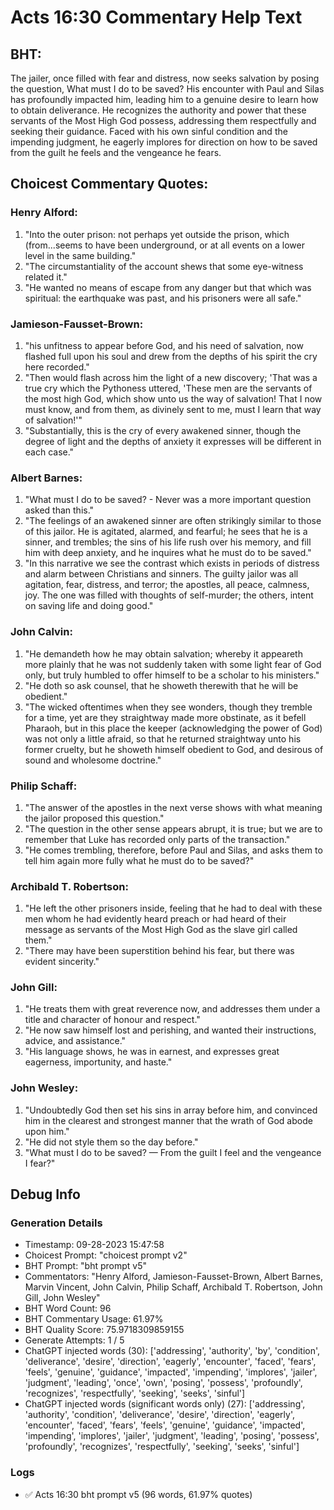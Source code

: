 # Acts 16:30 Commentary Help Text

## BHT:
The jailer, once filled with fear and distress, now seeks salvation by posing the question, What must I do to be saved? His encounter with Paul and Silas has profoundly impacted him, leading him to a genuine desire to learn how to obtain deliverance. He recognizes the authority and power that these servants of the Most High God possess, addressing them respectfully and seeking their guidance. Faced with his own sinful condition and the impending judgment, he eagerly implores for direction on how to be saved from the guilt he feels and the vengeance he fears.

## Choicest Commentary Quotes:
### Henry Alford:
1. "Into the outer prison: not perhaps yet outside the prison, which (from...seems to have been underground, or at all events on a lower level in the same building." 
2. "The circumstantiality of the account shews that some eye-witness related it." 
3. "He wanted no means of escape from any danger but that which was spiritual: the earthquake was past, and his prisoners were all safe."

### Jamieson-Fausset-Brown:
1. "his unfitness to appear before God, and his need of salvation, now flashed full upon his soul and drew from the depths of his spirit the cry here recorded."
2. "Then would flash across him the light of a new discovery; 'That was a true cry which the Pythoness uttered, 'These men are the servants of the most high God, which show unto us the way of salvation! That I now must know, and from them, as divinely sent to me, must I learn that way of salvation!'"
3. "Substantially, this is the cry of every awakened sinner, though the degree of light and the depths of anxiety it expresses will be different in each case."

### Albert Barnes:
1. "What must I do to be saved? - Never was a more important question asked than this."
2. "The feelings of an awakened sinner are often strikingly similar to those of this jailor. He is agitated, alarmed, and fearful; he sees that he is a sinner, and trembles; the sins of his life rush over his memory, and fill him with deep anxiety, and he inquires what he must do to be saved."
3. "In this narrative we see the contrast which exists in periods of distress and alarm between Christians and sinners. The guilty jailor was all agitation, fear, distress, and terror; the apostles, all peace, calmness, joy. The one was filled with thoughts of self-murder; the others, intent on saving life and doing good."

### John Calvin:
1. "He demandeth how he may obtain salvation; whereby it appeareth more plainly that he was not suddenly taken with some light fear of God only, but truly humbled to offer himself to be a scholar to his ministers."
2. "He doth so ask counsel, that he showeth therewith that he will be obedient."
3. "The wicked oftentimes when they see wonders, though they tremble for a time, yet are they straightway made more obstinate, as it befell Pharaoh, but in this place the keeper (acknowledging the power of God) was not only a little afraid, so that he returned straightway unto his former cruelty, but he showeth himself obedient to God, and desirous of sound and wholesome doctrine."

### Philip Schaff:
1. "The answer of the apostles in the next verse shows with what meaning the jailor proposed this question." 
2. "The question in the other sense appears abrupt, it is true; but we are to remember that Luke has recorded only parts of the transaction." 
3. "He comes trembling, therefore, before Paul and Silas, and asks them to tell him again more fully what he must do to be saved?"

### Archibald T. Robertson:
1. "He left the other prisoners inside, feeling that he had to deal with these men whom he had evidently heard preach or had heard of their message as servants of the Most High God as the slave girl called them."
2. "There may have been superstition behind his fear, but there was evident sincerity."

### John Gill:
1. "He treats them with great reverence now, and addresses them under a title and character of honour and respect."
2. "He now saw himself lost and perishing, and wanted their instructions, advice, and assistance."
3. "His language shows, he was in earnest, and expresses great eagerness, importunity, and haste."

### John Wesley:
1. "Undoubtedly God then set his sins in array before him, and convinced him in the clearest and strongest manner that the wrath of God abode upon him."
2. "He did not style them so the day before."
3. "What must I do to be saved? — From the guilt I feel and the vengeance I fear?"


## Debug Info
### Generation Details
- Timestamp: 09-28-2023 15:47:58
- Choicest Prompt: "choicest prompt v2"
- BHT Prompt: "bht prompt v5"
- Commentators: "Henry Alford, Jamieson-Fausset-Brown, Albert Barnes, Marvin Vincent, John Calvin, Philip Schaff, Archibald T. Robertson, John Gill, John Wesley"
- BHT Word Count: 96
- BHT Commentary Usage: 61.97%
- BHT Quality Score: 75.9718309859155
- Generate Attempts: 1 / 5
- ChatGPT injected words (30):
	['addressing', 'authority', 'by', 'condition', 'deliverance', 'desire', 'direction', 'eagerly', 'encounter', 'faced', 'fears', 'feels', 'genuine', 'guidance', 'impacted', 'impending', 'implores', 'jailer', 'judgment', 'leading', 'once', 'own', 'posing', 'possess', 'profoundly', 'recognizes', 'respectfully', 'seeking', 'seeks', 'sinful']
- ChatGPT injected words (significant words only) (27):
	['addressing', 'authority', 'condition', 'deliverance', 'desire', 'direction', 'eagerly', 'encounter', 'faced', 'fears', 'feels', 'genuine', 'guidance', 'impacted', 'impending', 'implores', 'jailer', 'judgment', 'leading', 'posing', 'possess', 'profoundly', 'recognizes', 'respectfully', 'seeking', 'seeks', 'sinful']

### Logs
- ✅ Acts 16:30 bht prompt v5 (96 words, 61.97% quotes)
